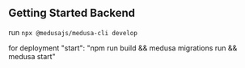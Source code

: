 ## Getting Started Backend

run `npx @medusajs/medusa-cli develop`

 <!-- empanadas.inc.service@gmail.com - Empanadasinc2024 -->

for deployment
"start": "npm run build && medusa migrations run && medusa start"